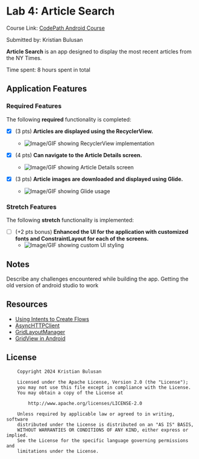 # Lab 4: Article Search

Course Link: [CodePath Android Course](https://courses.codepath.org/courses/and102/unit/4#!labs)

Submitted by: Kristian Bulusan <!-- Replace 'Your Name Here' with your actual name -->

**Article Search** is an app designed to display the most recent articles from the NY Times.

Time spent: 8 hours spent in total <!-- Replace 'X' with the number of hours you spent on this project -->

## Application Features

### Required Features

The following **required** functionality is completed:

- [X] (3 pts) **Articles are displayed using the RecyclerView.**
  - ![Image/GIF showing RecyclerView implementation](https://i.imgur.com/aecFMb8.gif) <!-- Replace this link with your actual image/GIF link -->

- [X] (4 pts) **Can navigate to the Article Details screen.**
  - ![Image/GIF showing Article Details screen](https://i.imgur.com/sUXdgY6.gif) <!-- Replace this link with your actual image/GIF link -->

- [X] (3 pts) **Article images are downloaded and displayed using Glide.**
  - ![Image/GIF showing Glide usage](https://i.imgur.com/QcCuDcu.gif) <!-- Replace this link with your actual image/GIF link -->

### Stretch Features

The following **stretch** functionality is implemented:

- [ ] (+2 pts bonus) **Enhanced the UI for the application with customized fonts and ConstraintLayout for each of the screens.**
  - ![Image/GIF showing custom UI styling](http://i.imgur.com/link/to/your/gif/file.gif) <!-- Replace this link with your actual image/GIF link -->

## Notes

Describe any challenges encountered while building the app. <!-- Replace this with your specific challenges and experiences --> Getting the old version of android studio to work

## Resources

- [Using Intents to Create Flows](https://guides.codepath.org/android/Using-Intents-to-Create-Flows)
- [AsyncHTTPClient](https://guides.codepath.org/android/Using-CodePath-Async-Http-Client)
- [GridLayoutManager](https://developer.android.com/reference/kotlin/androidx/recyclerview/widget/GridLayoutManager)
- [GridView in Android](https://www.geeksforgeeks.org/gridview-in-android-with-example/)

## License

```plaintext
    Copyright 2024 Kristian Bulusan

    Licensed under the Apache License, Version 2.0 (the "License");
    you may not use this file except in compliance with the License.
    You may obtain a copy of the License at

        http://www.apache.org/licenses/LICENSE-2.0

    Unless required by applicable law or agreed to in writing, software
    distributed under the License is distributed on an "AS IS" BASIS,
    WITHOUT WARRANTIES OR CONDITIONS OF ANY KIND, either express or implied.
    See the License for the specific language governing permissions and
    limitations under the License.
